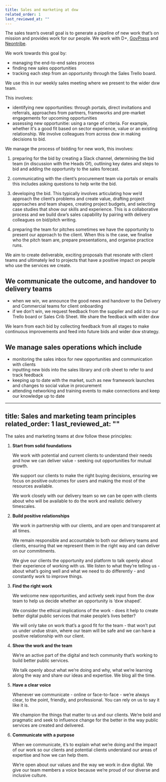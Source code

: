 ```yaml
---
title: Sales and marketing at dxw
related_order: 1
last_reviewed_at: ""
---
```


The sales team’s overall goal is to generate a pipeline of new work that’s on mission and provides work for our people. We work with D+, [GovPress](/govpress-unit/) and [Neontribe](https://www.neontribe.co.uk/). 

We work towards this goal by:

* managing the end-to-end sales process
* finding new sales opportunities
* tracking each step from an opportunity through the Sales Trello board. 

We use this in our weekly sales meeting where we present to the wider dxw team. 

This involves:

* identifying new opportunities: through portals, direct invitations and referrals, approaches from partners, frameworks and pre-market engagements for upcoming opportunities
* assessing new opportunitie: using a range of criteria. For example, whether it's a good fit based on sector experience, value or an existing relationship. We involve colleagues from across dxw in making decisions to bid. 

We manage the process of bidding for new work, this involves:

1. preparing for the bid by creating a Slack channel, determining the bid team (in discussion with the Heads Of), outlining key dates and steps to bid and adding the opportunity to the sales forecast. 

2. communicating with the client’s procurement team via portals or emails this includes asking questions to help write the bid.

3. developing the bid. This typically involves articulating how we’d approach the client’s problems and create value, drafting project approaches and team shapes, creating project budgets, and selecting case studies that show our skills and experience. This is a collaborative process and we build dxw’s sales capability by pairing with delivery colleagues on bid/pitch writing.

4. preparing the team for pitches sometimes we have the opportunity to present our approach to the client. When this is the case, we finalise who the pitch team are, prepare presentations, and organise practice runs.

We aim to create deliverable, exciting proposals that resonate with client teams and ultimately led to projects that have a positive impact on people who use the services we create. 

## We communicate the outcome, and handover to delivery teams

* when we win, we announce the good news and handover to the Delivery and Commercial teams for client onboarding
* if we don’t win, we request feedback from the supplier and add it to our Trello board or Sales Crib Sheet. We share the feedback with wider dxw 

We learn from each bid by collecting feedback from all stages to make continuous improvements and feed into future bids and wider dxw strategy.

## We manage sales operations which include 

* monitoring the sales inbox for new opportunities and communication with clients
* inputting new bids into the sales library and crib sheet to refer to and track feedback 
* keeping up to date with the market, such as new framework launches and changes to social value in procurement
* attending networking and training events to make connections and keep our knowledge up to date






---
title: Sales and marketing team principles
related_order: 1
last_reviewed_at: ""
---

The sales and marketing teams at dxw follow these principles:

1. **Start from solid foundations**

   We work with potential and current clients to understand their needs and how
   we can deliver value - seeking out opportunities for mutual growth.

   We support our clients to make the right buying decisions, ensuring we focus
   on positive outcomes for users and making the most of the resources
   available.

   We work closely with our delivery team so we can be open with clients about
   who will be available to do the work and realistic delivery timescales.

2. **Build positive relationships**

   We work in partnership with our clients, and are open and transparent at all
   times.

   We remain responsible and accountable to both our delivery teams and clients,
   ensuring that we represent them in the right way and can deliver on our
   commitments.

   We give our clients the opportunity and platform to talk openly about their
   experience of working with us. We listen to what they’re telling us - about
   what’s going well and what we need to do differently - and constantly work to
   improve things.

3. **Find the right work**

   We welcome new opportunities, and actively seek input from the dxw team to
   help us decide whether an opportunity is ‘dxw shaped’.

   We consider the ethical implications of the work - does it help to create
   better digital public services that make people’s lives better?

   We will only take on work that’s a good fit for the team - that won’t put us
   under undue strain, where our team will be safe and we can have a positive
   relationship with our client.

4. **Show the work and the team**

   We’re an active part of the digital and tech community that’s working to
   build better public services.

   We talk openly about what we’re doing and why, what we’re learning along the
   way and share our ideas and expertise. We blog all the time.

5. **Have a clear voice**

   Whenever we communicate - online or face-to-face - we’re always clear, to the
   point, friendly, and professional. You can rely on us to say it like it is.

   We champion the things that matter to us and our clients. We’re bold and
   pragmatic and seek to influence change for the better in the way public
   services are created and delivered.

6. **Communicate with a purpose**

   When we communicate, it’s to explain what we’re doing and the impact of our
   work so our clients and potential clients understand our areas of expertise
   and how we can help them.

   We’re open about our values and the way we work in dxw digital. We give our
   team members a voice because we’re proud of our diverse and inclusive
   culture.

